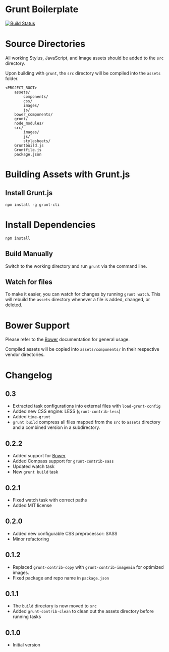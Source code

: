 # Grunt Boilerplate

[![Build Status](https://travis-ci.org/vutran/grunt-boilerplate.png?branch=develop)](https://travis-ci.org/vutran/grunt-boilerplate)

# Source Directories

All working Stylus, JavaScript, and Image assets should be added to the `src` directory.

Upon building with `grunt`, the `src` directory will be compiled into the `assets` folder.

	<PROJECT_ROOT>
    	assets/
            components/
        	css/
        	images/
        	js/
		bower_components/
        grunt/
        node_modules/
        src/
            images/
            js/
            stylesheets/
        Gruntbuild.js
		Gruntfile.js
		package.json

# Building Assets with Grunt.js

## Install Grunt.js

`npm install -g grunt-cli`

# Install Dependencies

`npm install`

## Build Manually

Switch to the working directory and run `grunt` via the command line.

## Watch for files

To make it easier, you can watch for changes by running `grunt watch`. This will rebuild the `assets` directory whenever a file is added, changed, or deleted.

# Bower Support

Please refer to the [Bower](http://bower.io/) documentation for general usage.

Compiled assets will be copied into `assets/components/` in their respective vendor directories.

# Changelog

## 0.3
* Extracted task configurations into external files with `load-grunt-config`
* Added new CSS engine: LESS (`grunt-contrib-less`)
* Added `time-grunt`
* `grunt build` compress all files mapped from the `src` to `assets` directory and a combined version in a subdirectory.

## 0.2.2
* Added support for [Bower](http://bower.io)
* Added Compass support for `grunt-contrib-sass`
* Updated watch task
* New `grunt build` task

## 0.2.1
* Fixed watch task with correct paths
* Added MIT license

## 0.2.0
* Added new configurable CSS preprocessor: SASS
* Minor refactoring

## 0.1.2
* Replaced `grunt-contrib-copy` with `grunt-contrib-imagemin` for optimized images.
* Fixed package and repo name in `package.json`

## 0.1.1
* The `build` directory is now moved to `src`
* Added `grunt-contrib-clean` to clean out the assets directory before running tasks

## 0.1.0
* Initial version
